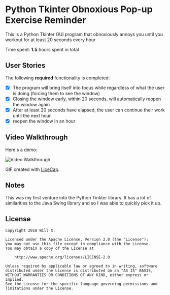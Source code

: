 # Python Tkinter Obnoxious Pop-up Exercise Reminder
This is a Python Tkinter GUI program that obnoxiously annoys you until you workout for at least 20 seconds every hour

Time spent: **1.5** hours spent in total

## User Stories

The following **required** functionality is completed:

- [x] The program will bring itself into focus while regardless of what the user is doing (forcing them to see the window)
- [x] Closing the window early, within 20 seconds, will automatically reopen the window again
- [x] After at least 20 seconds have elapsed, the user can continue their work until the next hour
- [x] reopen the window in an hour

## Video Walkthrough

Here's a demo:

<img src='https://raw.githubusercontent.com/williamx98/exercise_reminder/master/advanced.gif' title='Video Walkthrough' alt='Video Walkthrough' />

GIF created with [LiceCap](http://www.cockos.com/licecap/).


## Notes

This was my first venture into the Python Tinkter library. It has a lot of similarities to the Java Swing library and so I was able to quickly pick it up.

## License

    Copyright 2018 Will X.

    Licensed under the Apache License, Version 2.0 (the "License");
    you may not use this file except in compliance with the License.
    You may obtain a copy of the License at

        http://www.apache.org/licenses/LICENSE-2.0

    Unless required by applicable law or agreed to in writing, software
    distributed under the License is distributed on an "AS IS" BASIS,
    WITHOUT WARRANTIES OR CONDITIONS OF ANY KIND, either express or implied.
    See the License for the specific language governing permissions and
    limitations under the License.
